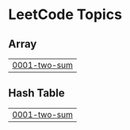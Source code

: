 

<!---LeetCode Topics Start-->
# LeetCode Topics
## Array
|  |
| ------- |
| [0001-two-sum](https://github.com/crptk/leetcode-solutions/tree/master/0001-two-sum) |
## Hash Table
|  |
| ------- |
| [0001-two-sum](https://github.com/crptk/leetcode-solutions/tree/master/0001-two-sum) |
<!---LeetCode Topics End-->